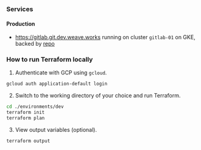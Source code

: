 ### Services

#### Production
- https://gitlab.git.dev.weave.works running on cluster `gitlab-01` on GKE, backed by [repo](https://github.com/wkp-example-org/gitlab-01)



### How to run Terraform locally

1. Authenticate with GCP using `gcloud`.

```sh
gcloud auth application-default login
```

2. Switch to the working directory of your choice and run Terraform.
```sh
cd ./environments/dev
terraform init 
terraform plan
```

3. View output variables (optional).
```sh
terraform output
```
